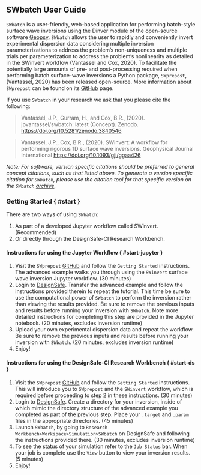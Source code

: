 ## SWbatch User Guide

<code>SWbatch</code> is a user-friendly, web-based application for performing batch-style surface wave inversions using the Dinver module of the open-source software <a href="http://geopsy.org/" rel="nofollow">Geopsy</a>. <code>SWbatch</code> allows the user to rapidly and conveniently invert experimental dispersion data considering multiple inversion parameterizations to address the problem’s non-uniqueness and multiple trials per parameterization to address the problem’s nonlinearity as detailed in the SWinvert workflow (Vantassel and Cox, 2020). To facilitate the potentially large amounts of pre- and post-processing required when performing batch surface-wave inversions a Python package, <code>SWprepost</code>, (Vantassel, 2020) has been released open-source. More information about <code>SWprepost</code> can be found on its <a href="https://github.com/jpvantassel/swprepost">GitHub</a> page.

If you use <code>SWbatch</code> in your research we ask that you please cite the following:

<blockquote>
Vantassel, J.P., Gurram, H., and Cox, B.R., (2020). jpvantassel/swbatch: latest (Concept). Zenodo. <a href="https://doi.org/10.5281/zenodo.3840546" rel="nofollow">https://doi.org/10.5281/zenodo.3840546</a>
</blockquote>

<blockquote>
Vantassel, J.P., Cox, B.R., (2020). SWinvert: A workflow for performing rigorous 1D surface wave inversions. Geophysical Journal International <a href="https://doi.org/10.1093/gji/ggaa426" rel="nofollow">https://doi.org/10.1093/gji/ggaa426</a>
</blockquote>

<em>Note: For software, version specific citations should be preferred to general concept citations, such as that listed above. To generate a version specific citation for <code>SWbatch</code>, please use the citation tool for that specific version on the <code>SWbatch</code> <a href="https://zenodo.org/badge/latestdoi/240935736" rel="nofollow">archive</a>.</em>

### Getting Started { #start } 

There are two ways of using <code>SWbatch</code>:

<ol>
	<li>As part of a developed Jupyter workflow called SWinvert. (Recommended)</li>
	<li>Or directly through the DesignSafe-CI Research Workbench.</li>
</ol>

#### Instructions for using the Jupyter Workflow { #start-jupyter }

<ol>
	<li>Visit the <code>SWprepost</code> <a href="https://github.com/jpvantassel/swprepost">GitHub</a> and follow the <code>Getting Started</code> instructions. The advanced example walks you through using the <code>SWinvert</code> surface wave inversion Jupyter workflow. (30 minutes)</li>
	<li>Login to <a href="https://www.designsafe-ci.org/" rel="nofollow">DesignSafe</a>. Transfer the advanced example and follow the instructions provided therein to repeat the tutorial. This time be sure to use the computational power of <code>SWbatch</code> to perform the inversion rather than viewing the results provided. Be sure to remove the previous inputs and results before running your inversion with <code>SWbatch</code>. Note more detailed instructions for completing this step are provided in the Jupyter notebook. (20 minutes, excludes inversion runtime)</li>
	<li>Upload your own experimental dispersion data and repeat the workflow. Be sure to remove the previous inputs and results before running your inversion with <code>SWbatch</code>. (20 minutes, excludes inversion runtime)</li>
	<li>Enjoy!</li>
</ol>

#### Instructions for using the DesignSafe-CI Research Workbench { #start-ds }

<ol>
	<li>Visit the <code>SWprepost</code> <a href="https://github.com/jpvantassel/swprepost">GitHub</a> and follow the <code>Getting Started</code> instructions. This will introduce you to <code>SWprepost</code> and the <code>SWinvert</code> workflow, which is required before proceeding to step 2 in these instructions. (30 minutes)</li>
	<li>Login to <a href="https://www.designsafe-ci.org/" rel="nofollow">DesignSafe</a>. Create a directory for your inversion, inside of which mimic the directory structure of the advanced example you completed as part of the previous step. Place your <code>.target</code> and <code>.param</code> files in the appropriate directories. (45 minutes)</li>
	<li>Launch <code>SWbatch</code>, by going to <code>Research Workbench&gt;Workspace&gt;Simulation&gt;SWbatch</code> on DesignSafe and following the instructions provided there. (30 minutes, excludes inversion runtime)</li>
	<li>To see the status of your simulation refer to the <code>Job Status</code> bar. When your job is complete use the <code>View</code> button to view your inversion results. (5 minutes)</li>
	<li>Enjoy!</li>
</ol>

